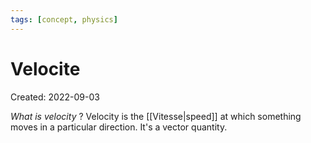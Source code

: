```yaml
---
tags: [concept, physics] 
---
```

# Velocite
Created: 2022-09-03

*What is velocity*
?
Velocity is the [[Vitesse|speed]] at which something moves in a particular direction. It's a vector quantity.
<!--SR:!2022-09-12,4,230-->
